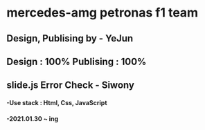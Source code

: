 ﻿# mercedes-amg petronas f1 team
 ## Design, Publising by - YeJun
## Design : 100% Publising : 100%
## slide.js Error Check - Siwony
<h4>-Use stack : Html, Css, JavaScript</h4>
<h4>-2021.01.30 ~ ing</h3>
